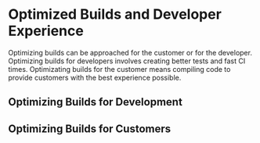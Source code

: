 # Optimized Builds and Developer Experience

Optimizing builds can be approached for the customer or for the developer. Optimizing builds for developers involves creating better tests and fast CI times. Optimizating builds for the customer means compiling code to provide customers with the best experience possible.

## Optimizing Builds for Development

## Optimizing Builds for Customers


